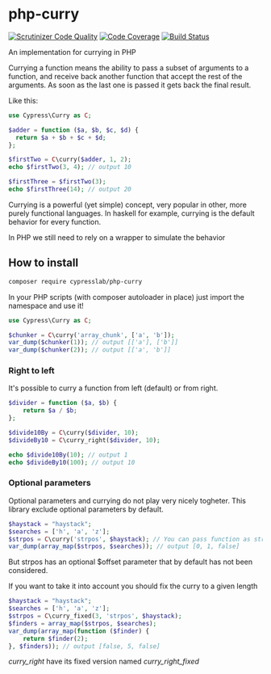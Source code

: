 # php-curry

[![Scrutinizer Code Quality](https://scrutinizer-ci.com/g/matteosister/php-curry/badges/quality-score.png?b=master)](https://scrutinizer-ci.com/g/matteosister/php-curry/?branch=master)
[![Code Coverage](https://scrutinizer-ci.com/g/matteosister/php-curry/badges/coverage.png?b=master)](https://scrutinizer-ci.com/g/matteosister/php-curry/?branch=master)
[![Build Status](https://scrutinizer-ci.com/g/matteosister/php-curry/badges/build.png?b=master)](https://scrutinizer-ci.com/g/matteosister/php-curry/build-status/master)

An implementation for currying in PHP

Currying a function means the ability to pass a subset of arguments to a function, and receive back another function that accept the rest of the arguments. As soon as the last one is passed it gets back the final result.

Like this:

``` php
use Cypress\Curry as C;

$adder = function ($a, $b, $c, $d) {
  return $a + $b + $c + $d;
};

$firstTwo = C\curry($adder, 1, 2);
echo $firstTwo(3, 4); // output 10

$firstThree = $firstTwo(3);
echo $firstThree(14); // output 20
```

Currying is a powerful (yet simple) concept, very popular in other, more purely functional languages. In haskell for example, currying is the default behavior for every function.

In PHP we still need to rely on a wrapper to simulate the behavior

## How to install

``` bash
composer require cypresslab/php-curry
```

In your PHP scripts (with composer autoloader in place) just import the namespace and use it!

``` php
use Cypress\Curry as C;

$chunker = C\curry('array_chunk', ['a', 'b']);
var_dump($chunker(1)); // output [['a'], ['b']]
var_dump($chunker(2)); // output [['a', 'b']]
```

### Right to left

It's possible to curry a function from left (default) or from right.

``` php
$divider = function ($a, $b) {
    return $a / $b;
};

$divide10By = C\curry($divider, 10);
$divideBy10 = C\curry_right($divider, 10);

echo $divide10By(10); // output 1
echo $divideBy10(100); // output 10
```

### Optional parameters

Optional parameters and currying do not play very nicely togheter. This library exclude optional parameters by default.

``` php
$haystack = "haystack";
$searches = ['h', 'a', 'z'];
$strpos = C\curry('strpos', $haystack); // You can pass function as string too!
var_dump(array_map($strpos, $searches)); // output [0, 1, false]
```

But strpos has an optional $offset parameter that by default has not been considered.

If you want to take it into account you should fix the curry to a given length

``` php
$haystack = "haystack";
$searches = ['h', 'a', 'z'];
$strpos = C\curry_fixed(3, 'strpos', $haystack);
$finders = array_map($strpos, $searches);
var_dump(array_map(function ($finder) {
    return $finder(2);
}, $finders)); // output [false, 5, false]
```

*curry_right* have its fixed version named *curry_right_fixed*

